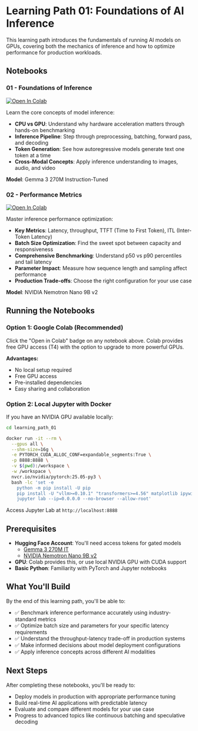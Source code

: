 # Learning Path 01: Foundations of AI Inference

This learning path introduces the fundamentals of running AI models on GPUs, covering both the mechanics of inference and how to optimize performance for production workloads.

## Notebooks

### 01 - Foundations of Inference
[![Open In Colab](https://colab.research.google.com/assets/colab-badge.svg)](https://colab.research.google.com/github/inardini/gcp-nvidia-community-ai-inference-lp/blob/main/learning_path_01/01_foundations_of_inference.ipynb)

Learn the core concepts of model inference:
- **CPU vs GPU**: Understand why hardware acceleration matters through hands-on benchmarking
- **Inference Pipeline**: Step through preprocessing, batching, forward pass, and decoding
- **Token Generation**: See how autoregressive models generate text one token at a time
- **Cross-Modal Concepts**: Apply inference understanding to images, audio, and video

**Model**: Gemma 3 270M Instruction-Tuned

### 02 - Performance Metrics
[![Open In Colab](https://colab.research.google.com/assets/colab-badge.svg)](https://colab.research.google.com/github/inardini/gcp-nvidia-community-ai-inference-lp/blob/main/learning_path_01/02_performance_metrics.ipynb)

Master inference performance optimization:
- **Key Metrics**: Latency, throughput, TTFT (Time to First Token), ITL (Inter-Token Latency)
- **Batch Size Optimization**: Find the sweet spot between capacity and responsiveness
- **Comprehensive Benchmarking**: Understand p50 vs p90 percentiles and tail latency
- **Parameter Impact**: Measure how sequence length and sampling affect performance
- **Production Trade-offs**: Choose the right configuration for your use case

**Model**: NVIDIA Nemotron Nano 9B v2

## Running the Notebooks

### Option 1: Google Colab (Recommended)

Click the "Open in Colab" badge on any notebook above. Colab provides free GPU access (T4) with the option to upgrade to more powerful GPUs.

**Advantages:**
- No local setup required
- Free GPU access
- Pre-installed dependencies
- Easy sharing and collaboration

### Option 2: Local Jupyter with Docker

If you have an NVIDIA GPU available locally:

```bash
cd learning_path_01

docker run -it --rm \
  --gpus all \
  --shm-size=16g \
  -e PYTORCH_CUDA_ALLOC_CONF=expandable_segments:True \
  -p 8888:8888 \
  -v $(pwd):/workspace \
  -w /workspace \
  nvcr.io/nvidia/pytorch:25.05-py3 \
  bash -lc 'set -e
    python -m pip install -U pip
    pip install -U "vllm>=0.10.1" "transformers>=4.56" matplotlib ipywidgets huggingface_hub accelerate
    jupyter lab --ip=0.0.0.0 --no-browser --allow-root'
```

Access Jupyter Lab at `http://localhost:8888`

## Prerequisites

- **Hugging Face Account**: You'll need access tokens for gated models
  - [Gemma 3 270M IT](https://huggingface.co/google/gemma-3-270m-it)
  - [NVIDIA Nemotron Nano 9B v2](https://huggingface.co/nvidia/NVIDIA-Nemotron-Nano-9B-v2)
- **GPU**: Colab provides this, or use local NVIDIA GPU with CUDA support
- **Basic Python**: Familiarity with PyTorch and Jupyter notebooks

## What You'll Build

By the end of this learning path, you'll be able to:
- ✅ Benchmark inference performance accurately using industry-standard metrics
- ✅ Optimize batch size and parameters for your specific latency requirements
- ✅ Understand the throughput-latency trade-off in production systems
- ✅ Make informed decisions about model deployment configurations
- ✅ Apply inference concepts across different AI modalities

## Next Steps

After completing these notebooks, you'll be ready to:
- Deploy models in production with appropriate performance tuning
- Build real-time AI applications with predictable latency
- Evaluate and compare different models for your use case
- Progress to advanced topics like continuous batching and speculative decoding